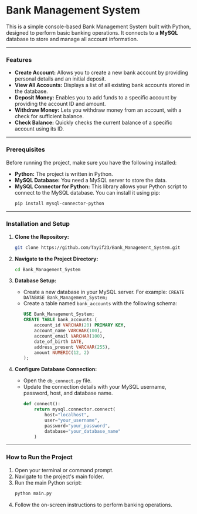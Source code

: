 # Bank Management System 

This is a simple console-based Bank Management System built with Python, designed to perform basic banking operations. It connects to a **MySQL** database to store and manage all account information.

-----

### Features 

  * **Create Account:** Allows you to create a new bank account by providing personal details and an initial deposit.
  * **View All Accounts:** Displays a list of all existing bank accounts stored in the database.
  * **Deposit Money:** Enables you to add funds to a specific account by providing the account ID and amount.
  * **Withdraw Money:** Lets you withdraw money from an account, with a check for sufficient balance.
  * **Check Balance:** Quickly checks the current balance of a specific account using its ID.

-----

### Prerequisites 

Before running the project, make sure you have the following installed:

  * **Python:** The project is written in Python.
  * **MySQL Database:** You need a MySQL server to store the data.
  * **MySQL Connector for Python:** This library allows your Python script to connect to the MySQL database. You can install it using pip:
    ```bash
    pip install mysql-connector-python
    ```

-----

### Installation and Setup 

1.  **Clone the Repository:**

    ```bash
    git clone https://github.com/Tayif23/Bank_Management_System.git
    ```

2.  **Navigate to the Project Directory:**

    ```bash
    cd Bank_Management_System
    ```

3.  **Database Setup:**

      * Create a new database in your MySQL server. For example: `CREATE DATABASE Bank_Management_System;`
      * Create a table named `bank_accounts` with the following schema:
        ```sql
        USE Bank_Management_System;
        CREATE TABLE bank_accounts (
            account_id VARCHAR(20) PRIMARY KEY,
            account_name VARCHAR(100),
            account_email VARCHAR(100),
            date_of_birth DATE,
            address_present VARCHAR(255),
            amount NUMERIC(12, 2)
        );
        ```

4.  **Configure Database Connection:**

      * Open the `db_connect.py` file.
      * Update the connection details with your MySQL username, password, host, and database name.
        ```python
        def connect():
            return mysql.connector.connect(
                host="localhost",
                user="your_username",
                password="your_password",
                database="your_database_name"
            )
        ```

-----

### How to Run the Project 

1.  Open your terminal or command prompt.
2.  Navigate to the project's main folder.
3.  Run the main Python script:
    ```bash
    python main.py
    ```
4.  Follow the on-screen instructions to perform banking operations.


